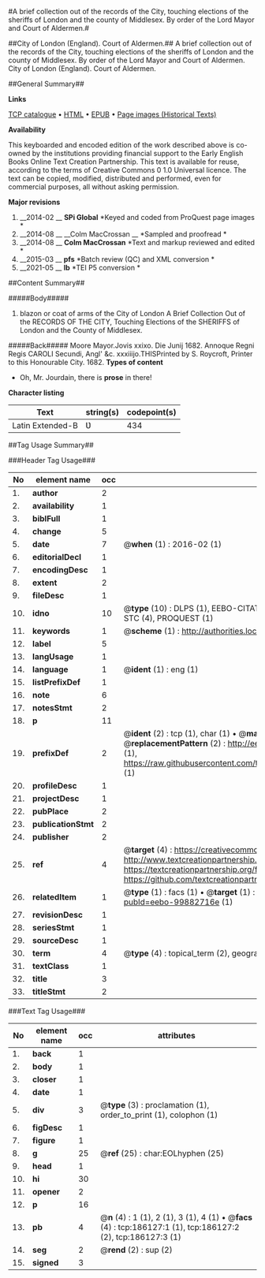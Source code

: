 #A brief collection out of the records of the City, touching elections of the sheriffs of London and the county of Middlesex. By order of the Lord Mayor and Court of Aldermen.#

##City of London (England). Court of Aldermen.##
A brief collection out of the records of the City, touching elections of the sheriffs of London and the county of Middlesex. By order of the Lord Mayor and Court of Aldermen.
City of London (England). Court of Aldermen.

##General Summary##

**Links**

[TCP catalogue](http://www.ota.ox.ac.uk/tcp/)  • 
[HTML](http://tei.it.ox.ac.uk/tcp/Texts-HTML/free/B18/B18113.html)  • 
[EPUB](http://tei.it.ox.ac.uk/tcp/Texts-EPUB/free/B18/B18113.epub) • 
[Page images (Historical Texts)](https://historicaltexts.jisc.ac.uk/eebo-99882716_186127e)

**Availability**

This keyboarded and encoded edition of the work described above is co-owned by the
    institutions providing financial support to the Early English Books Online Text Creation
    Partnership. This text is available for reuse, according to the terms of  Creative Commons 0 1.0 Universal
    licence. The text can be copied, modified, distributed and performed, even for commercial
    purposes, all without asking permission.

**Major revisions**

1. __2014-02 __ __SPi Global__ *Keyed and coded from ProQuest page images *
1. __2014-08 __ __Colm MacCrossan __ *Sampled and proofread *
1. __2014-08 __ __Colm MacCrossan__ *Text and markup reviewed and edited *
1. __2015-03 __ __pfs__ *Batch review (QC) and XML conversion *
1. __2021-05 __ __lb__ *TEI P5 conversion *

##Content Summary##

#####Body#####

1. blazon or coat of arms of the City of London A Brief Collection Out of the RECORDS OF THE CITY, Touching Elections of the SHERIFFS of London and the County of Middlesex.

#####Back#####
Moore Mayor.Jovis xxixo. Die Junij 1682. Annoque Regni Regis CAROLI Secundi, Angl' &c. xxxiiijo.THISPrinted by S. Roycroft, Printer to this Honourable City. 1682.
**Types of content**

  * Oh, Mr. Jourdain, there is **prose** in there!

**Character listing**


|Text|string(s)|codepoint(s)|
|---|---|---|
|Latin Extended-B|Ʋ|434|

##Tag Usage Summary##

###Header Tag Usage###

|No|element name|occ|attributes|
|---|---|---|---|
|1.|__author__|2||
|2.|__availability__|1||
|3.|__biblFull__|1||
|4.|__change__|5||
|5.|__date__|7| @__when__ (1) : 2016-02 (1)|
|6.|__editorialDecl__|1||
|7.|__encodingDesc__|1||
|8.|__extent__|2||
|9.|__fileDesc__|1||
|10.|__idno__|10| @__type__ (10) : DLPS (1), EEBO-CITATION (1), VID (1), EEBO-PROQUEST (1), OCLC (1), STC (4), PROQUEST (1)|
|11.|__keywords__|1| @__scheme__ (1) : http://authorities.loc.gov/ (1)|
|12.|__label__|5||
|13.|__langUsage__|1||
|14.|__language__|1| @__ident__ (1) : eng (1)|
|15.|__listPrefixDef__|1||
|16.|__note__|6||
|17.|__notesStmt__|2||
|18.|__p__|11||
|19.|__prefixDef__|2| @__ident__ (2) : tcp (1), char (1)  •  @__matchPattern__ (2) : ([0-9\-]+):([0-9IVX]+) (1), (.+) (1)  •  @__replacementPattern__ (2) : http://eebo.chadwyck.com/downloadtiff?vid=$1&page=$2 (1), https://raw.githubusercontent.com/textcreationpartnership/Texts/master/tcpchars.xml#$1 (1)|
|20.|__profileDesc__|1||
|21.|__projectDesc__|1||
|22.|__pubPlace__|2||
|23.|__publicationStmt__|2||
|24.|__publisher__|2||
|25.|__ref__|4| @__target__ (4) : https://creativecommons.org/publicdomain/zero/1.0/ (1), http://www.textcreationpartnership.org/docs/. (1), https://textcreationpartnership.org/faq/#faq05 (1), https://github.com/textcreationpartnership (1)|
|26.|__relatedItem__|1| @__type__ (1) : facs (1)  •  @__target__ (1) : https://data.historicaltexts.jisc.ac.uk/view?pubId=eebo-99882716e (1)|
|27.|__revisionDesc__|1||
|28.|__seriesStmt__|1||
|29.|__sourceDesc__|1||
|30.|__term__|4| @__type__ (4) : topical_term (2), geographic_name (2)|
|31.|__textClass__|1||
|32.|__title__|3||
|33.|__titleStmt__|2||


###Text Tag Usage###

|No|element name|occ|attributes|
|---|---|---|---|
|1.|__back__|1||
|2.|__body__|1||
|3.|__closer__|1||
|4.|__date__|1||
|5.|__div__|3| @__type__ (3) : proclamation (1), order_to_print (1), colophon (1)|
|6.|__figDesc__|1||
|7.|__figure__|1||
|8.|__g__|25| @__ref__ (25) : char:EOLhyphen (25)|
|9.|__head__|1||
|10.|__hi__|30||
|11.|__opener__|2||
|12.|__p__|16||
|13.|__pb__|4| @__n__ (4) : 1 (1), 2 (1), 3 (1), 4 (1)  •  @__facs__ (4) : tcp:186127:1 (1), tcp:186127:2 (2), tcp:186127:3 (1)|
|14.|__seg__|2| @__rend__ (2) : sup (2)|
|15.|__signed__|3||

